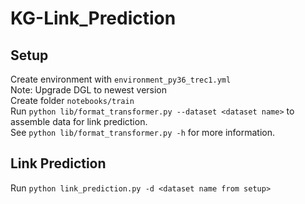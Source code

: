 # KG-Link_Prediction
## Setup
  Create environment with ```environment_py36_trec1.yml```\
  Note: Upgrade DGL to newest version\
  Create folder ```notebooks/train```\
  Run ```python lib/format_transformer.py --dataset <dataset name>``` to assemble data for link prediction.\
  See ```python lib/format_transformer.py -h``` for more information.

## Link Prediction
  Run ```python link_prediction.py -d <dataset name from setup>```
